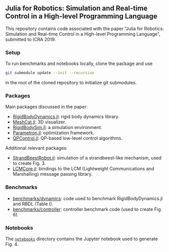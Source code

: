 ## Julia for Robotics: Simulation and Real-time Control in a High-level Programming Language

This repository contains code associated with the paper "Julia for Robotics: Simulation and Real-time Control in a High-level Programming Language", submitted to ICRA 2019.

### Setup

To run benchmarks and notebooks locally, clone the package and use

```bash
git submodule update --init --recursive
```

in the root of the cloned repository to initialize git submodules.

### Packages

Main packages discussed in the paper:

* [RigidBodyDynamics.jl](https://github.com/JuliaRobotics/RigidBodyDynamics.jl): rigid body dynamics library.
* [MeshCat.jl](https://github.com/rdeits/MeshCat.jl): 3D visualizer.
* [RigidBodySim.jl](https://github.com/JuliaRobotics/RigidBodySim.jl): a simulation environment.
* [Parametron.jl](https://github.com/tkoolen/Parametron.jl): optimization framework.
* [QPControl.jl](https://github.com/tkoolen/QPControl.jl): QP-based low-level control algorithms.

Additional relevant packages:

* [StrandBeestRobot.jl](https://github.com/rdeits/StrandbeestRobot.jl): simulation of a strandbeest-like mechanism, used to create Fig. 3.
* [LCMCore.jl](https://github.com/JuliaRobotics/LCMCore.jl): bindings to the LCM (Lightweight Communications and Marshalling) message passing library.

### Benchmarks

* [benchmarks/dynamics](https://github.com/tkoolen/julia-robotics-paper-code/tree/master/benchmarks/dynamics): code used to benchmark RigidBodyDynamics.jl and RBDL (Table I).
* [benchmarks/controller](https://github.com/tkoolen/julia-robotics-paper-code/tree/master/benchmarks/controller): controller benchmark code (used to create Fig. 6).

### Notebooks

The [`notebooks`](https://github.com/tkoolen/julia-robotics-paper-code/tree/master/notebooks) directory contains the Jupyter notebook used to generate Fig. 4.
